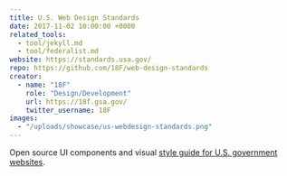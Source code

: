 ```yaml
---
title: U.S. Web Design Standards
date: 2017-11-02 10:00:00 +0000
related_tools:
  - tool/jekyll.md
  - tool/federalist.md
website: https://standards.usa.gov/
repo: https://github.com/18F/web-design-standards
creator:
  - name: "18F"
    role: "Design/Development"
    url: https://18f.gsa.gov/
    twitter_username: 18F
images:
  - "/uploads/showcase/us-webdesign-standards.png"
---
```


Open source UI components and visual [style guide for U.S. government websites](https://standards.usa.gov).
